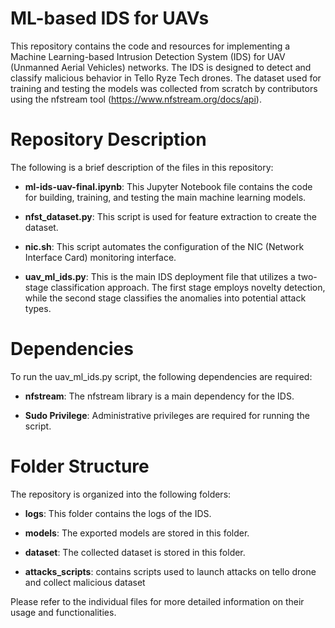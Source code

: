 # ML-based IDS for UAVs

This repository contains the code and resources for implementing a Machine Learning-based Intrusion Detection System (IDS) for UAV (Unmanned Aerial Vehicles) networks. The IDS is designed to detect and classify malicious behavior in Tello Ryze Tech drones. The dataset used for training and testing the models was collected from scratch by contributors using the nfstream tool (https://www.nfstream.org/docs/api).

# Repository Description
The following is a brief description of the files in this repository:

- **ml-ids-uav-final.ipynb**: This Jupyter Notebook file contains the code for building, training, and testing the main machine learning models.

- **nfst_dataset.py**: This script is used for feature extraction to create the dataset.

- **nic.sh**: This script automates the configuration of the NIC (Network Interface Card) monitoring interface.

- **uav_ml_ids.py**: This is the main IDS deployment file that utilizes a two-stage classification approach. The first stage employs novelty detection, while the second stage classifies the anomalies into potential attack types.

# Dependencies
To run the uav_ml_ids.py script, the following dependencies are required:

- **nfstream**: The nfstream library is a main dependency for the IDS.

- **Sudo Privilege**: Administrative privileges are required for running the script.

# Folder Structure
The repository is organized into the following folders:

- **logs**: This folder contains the logs of the IDS.

- **models**: The exported models are stored in this folder.

- **dataset**: The collected dataset is stored in this folder.

- **attacks_scripts**: contains scripts used to launch attacks on tello drone and collect malicious dataset

Please refer to the individual files for more detailed information on their usage and functionalities.



